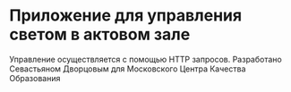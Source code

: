# Приложение для управления светом в актовом зале
Управление осуществляется с помощью HTTP запросов. Разработано Севастьяном Дворцовым для Московского Центра Качества Образования
